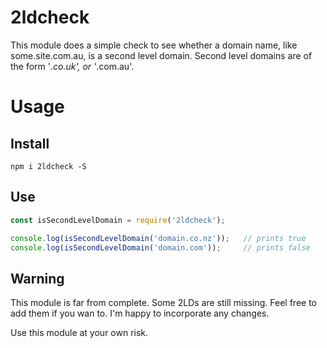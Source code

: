 # 2ldcheck

This module does a simple check to see whether a domain name, like some.site.com.au, is a second level domain. Second
level domains are of the form '*.co.uk', or '*.com.au'.

# Usage

## Install

`npm i 2ldcheck -S`

## Use

```javascript
const isSecondLevelDomain = require('2ldcheck');

console.log(isSecondLevelDomain('domain.co.nz'));   // prints true
console.log(isSecondLevelDomain('domain.com'));     // prints false
```

## Warning

This module is far from complete. Some 2LDs are still missing. Feel free to add them if you wan to. I'm happy to 
incorporate any changes. 

Use this module at your own risk. 
